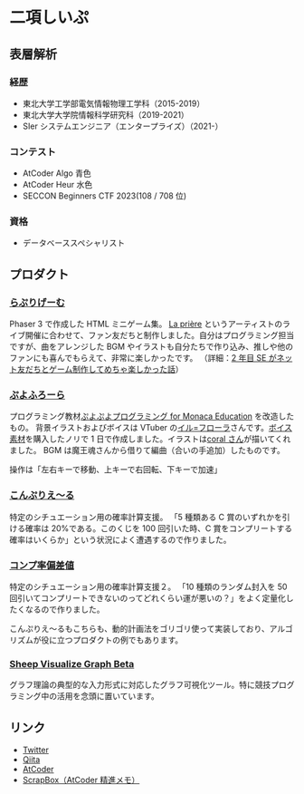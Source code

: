 # 二項しいぷ

## 表層解析

### 経歴

- 東北大学工学部電気情報物理工学科（2015-2019）
- 東北大学大学院情報科学研究科（2019-2021）
- SIer システムエンジニア（エンタープライズ）（2021-）

### コンテスト

- AtCoder Algo 青色
- AtCoder Heur 水色
- SECCON Beginners CTF 2023(108 / 708 位)

### 資格

- データベーススペシャリスト

## プロダクト

### [らぷりげーむ](https://lapri-game.com/)

Phaser 3 で作成した HTML ミニゲーム集。
[La prière](https://twitter.com/Lapriere_info) というアーティストのライブ開催に合わせて、ファン友だちと制作しました。自分はプログラミング担当ですが、曲をアレンジした BGM やイラストも自分たちで作り込み、推しや他のファンにも喜んでもらえて、非常に楽しかったです。
（詳細：[2 年目 SE がネット友だちとゲーム制作してめちゃ楽しかった話](https://qiita.com/BinomialSheep/items/69a54c26b3d54214548c)）

### [ぷよふろーら](https://direct-preview-624986b0e788854d006aa803.monaca.education/)

プログラミング教材[ぷよぷよプログラミング for Monaca Education](https://edu.monaca.io/puyo) を改造したもの。
背景イラストおよびボイスは VTuber の[イル=フローラ](https://twitter.com/Ilu_Fluor)さんです。[ボイス素材](https://www.dlsite.com/home/work/=/product_id/RJ382764.html/)を購入したノリで 1 日で作成しました。イラストは[coral さん](https://twitter.com/ralriru)が描いてくれました。
BGM は魔王魂さんから借りて編曲（合いの手追加）したものです。

操作は「左右キーで移動、上キーで右回転、下キーで加速」

### [こんぷりえ～る](https://binomialsheep.github.io/compriere/)

特定のシチュエーション用の確率計算支援。
「5 種類ある C 賞のいずれかを引ける確率は 20%である。このくじを 100 回引いた時、C 賞をコンプリートする確率はいくらか」という状況によく遭遇するので作りました。

### [コンプ率偏差値](https://binomialsheep.github.io/complete-deviation-value/index.html)

特定のシチュエーション用の確率計算支援２。
「10 種類のランダム封入を 50 回引いてコンプリートできないのってどれくらい運が悪いの？」をよく定量化したくなるので作りました。

こんぷりえ～るもこちらも、動的計画法をゴリゴリ使って実装しており、アルゴリズムが役に立つプロダクトの例でもあります。

### [Sheep Visualize Graph Beta](https://binomialsheep.github.io/sheep-visualize-graph-beta/)

グラフ理論の典型的な入力形式に対応したグラフ可視化ツール。特に競技プログラミング中の活用を念頭に置いています。

## リンク

- [Twitter](https://twitter.com/BinomialSheep)
- [Qiita](https://qiita.com/BinomialSheep)
- [AtCoder](https://atcoder.jp/users/BinomialSheep)
- [ScrapBox（AtCoder 精進メモ）](https://scrapbox.io/BinomialSheep-ShojinMemo/)
